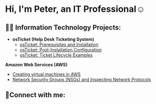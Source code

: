 <h1>Hi, I'm Peter, an IT Professional</a>☺</h1>

<h2>👨‍💻 Information Technology Projects:</h2>

- <b>osTicket (Help Desk Ticketing System)</b>
  - [osTicket: Prerequisites and Installation](https://github.com/PeterCodyLeon/osticket-prereqs)
  - [osTicket: Post-Installation Configuration](https://github.com/PeterCodyLeon/post-install-config)
  - [osTicket: Ticket Lifecycle Examples ](https://github.com/PeterCodyLeon/configure-ad)

<b>Amazon Web Services (AWS)</b>
  - [Creating virtual machines in AWS](https://github.com/PeterCodyLeon/Creating-virtual-machines-in-AWS) 
  - [Network Security Groups (NSGs) and Inspecting Network Protocols](https://github.com/PeterCodyLeon/Network-Security-Groups-NSGs-and-Inspecting-Network-Protocols)


<h2>🤳Connect with me:</h2>


[linkedin]: [https://linkedin.com/in/Josh](https://www.linkedin.com/in/peter-leon-b1755b2b8/)https://www.linkedin.com/in/peter-leon-b1755b2b8/
